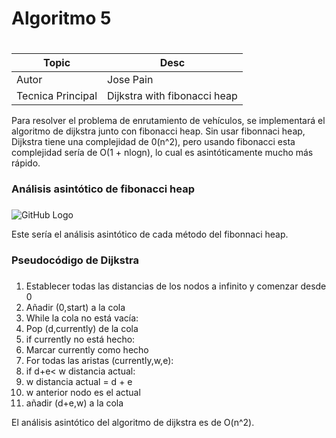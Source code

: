 # Algoritmo 5 <h1>

Topic | Desc
------------ | -------------
Autor | Jose Pain
Tecnica Principal | Dijkstra with fibonacci heap

Para resolver el problema de enrutamiento de vehículos, se implementará el algoritmo de dijkstra junto con fibonacci heap. 
Sin usar fibonnaci heap, Dijkstra tiene una complejidad de 0(n^2), pero usando fibonacci esta complejidad sería de O(1 + nlogn), 
lo cual es asintóticamente mucho más rápido.

### Análisis asintótico de fibonacci heap <h3>

![GitHub Logo](https://cdn.discordapp.com/attachments/893269602577035274/894071244465524776/1hAQr3yuS-jUyQUNAwPaYAfDMQ9huLOfrXSDVbcGl3aSDaeSrb-cNTBwBUD1tjQ.png)

Este sería el análisis asintótico de cada método del fibonnaci heap.

### Pseudocódigo de Dijkstra <h3>
  
1) Establecer todas las distancias de los nodos a infinito y comenzar desde 0
2) Añadir (0,start) a la cola
3) While la cola no está vacía:
4) Pop (d,currently) de la cola
5) if currently no está hecho:
6) Marcar currently como hecho
7) For todas las aristas (currently,w,e):
8) if d+e< w distancia actual:
9) w distancia actual = d + e
10) w anterior nodo es el actual
11) añadir (d+e,w) a la cola
                            
  

El análisis asintótico del algoritmo de dijkstra es de O(n^2).
